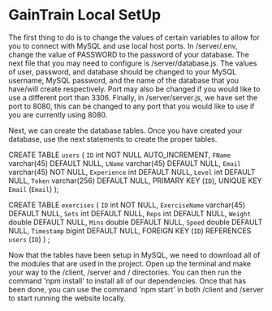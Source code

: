 # GainTrain Local SetUp

The first thing to do is to change the values of certain variables to allow for you to connect with MySQL and use local host ports. In /server/.env, change the value of 
PASSWORD to the  password of your database. The next file that you may need to configure is /server/database.js. The values of user, password, and database should be changed
to your MySQL username, MySQL password, and the name of the database that you have/will create respectively. Port may also be changed if you would like to use a different port
than 3306. Finally, in /server/server.js, we have set the port to 8080, this can be changed to any port that you would like to use if you are currently using 8080. 

Next, we can create the database tables. Once you have created your database, use the next statements to create the proper tables.

CREATE TABLE `users` (
  `ID` int NOT NULL AUTO_INCREMENT,
  `FName` varchar(45) DEFAULT NULL,
  `LName` varchar(45) DEFAULT NULL,
  `Email` varchar(45) NOT NULL,
  `Experience` int DEFAULT NULL,
  `Level` int DEFAULT NULL,
  `Token` varchar(256) DEFAULT NULL,
  PRIMARY KEY (`ID`),
  UNIQUE KEY `Email` (`Email`)
); 

CREATE TABLE `exercises` (
  `ID` int NOT NULL,
  `ExerciseName` varchar(45) DEFAULT NULL,
  `Sets` int DEFAULT NULL,
  `Reps` int DEFAULT NULL,
  `Weight` double DEFAULT NULL,
  `Mins` double DEFAULT NULL,
  `Speed` double DEFAULT NULL,
  `Timestamp` bigint DEFAULT NULL,
   FOREIGN KEY (`ID`) REFERENCES `users` (`ID`)
) ;

Now that the tables have been setup in MySQL, we need to download all of the modules that are used in the project. Open up the terminal and make your way to the
/client, /server and / directories. You can then run the command 'npm install' to install all of our dependencies. Once that has been done, you can use the command
'npm start' in both /client and /server to start running the website locally.

